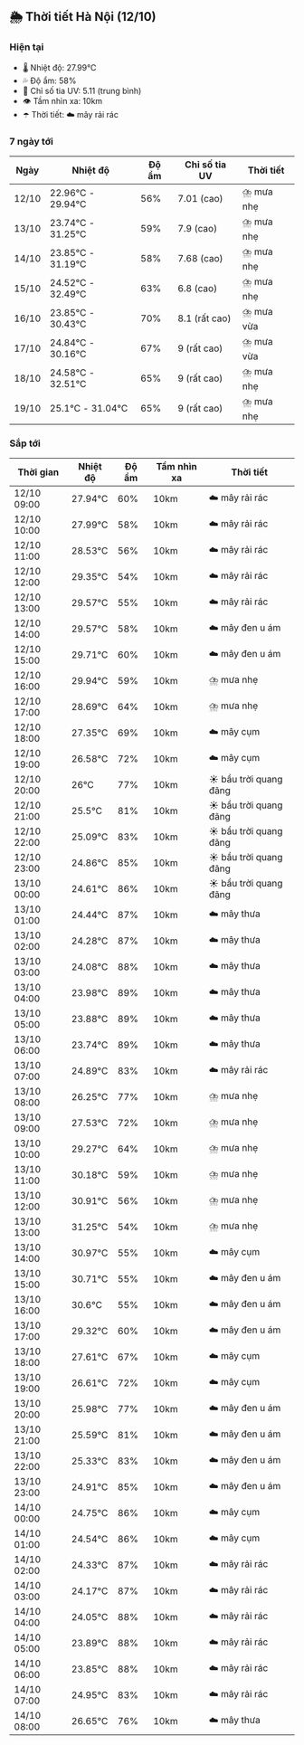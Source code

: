 ## 🌦️ Thời tiết Hà Nội (12/10)

### Hiện tại

- 🌡️ Nhiệt độ: 27.99℃
- 💦 Độ ẩm: 58%
- 🌟 Chỉ số tia UV: 5.11 (trung bình)
- 👁️ Tầm nhìn xa: 10km
- ☂️ Thời tiết: ☁️ mây rải rác

### 7 ngày tới

| Ngày | Nhiệt độ | Độ ẩm | Chỉ số tia UV | Thời tiết |
| --- | --- | --- | --- | --- |
| 12/10 | 22.96℃ - 29.94℃ | 56% | 7.01 (cao) | ⛈️ mưa nhẹ |
| 13/10 | 23.74℃ - 31.25℃ | 59% | 7.9 (cao) | ⛈️ mưa nhẹ |
| 14/10 | 23.85℃ - 31.19℃ | 58% | 7.68 (cao) | ⛈️ mưa nhẹ |
| 15/10 | 24.52℃ - 32.49℃ | 63% | 6.8 (cao) | ⛈️ mưa nhẹ |
| 16/10 | 23.85℃ - 30.43℃ | 70% | 8.1 (rất cao) | ⛈️ mưa vừa |
| 17/10 | 24.84℃ - 30.16℃ | 67% | 9 (rất cao) | ⛈️ mưa vừa |
| 18/10 | 24.58℃ - 32.51℃ | 65% | 9 (rất cao) | ⛈️ mưa nhẹ |
| 19/10 | 25.1℃ - 31.04℃ | 65% | 9 (rất cao) | ⛈️ mưa nhẹ |

### Sắp tới

| Thời gian | Nhiệt độ | Độ ẩm | Tầm nhìn xa | Thời tiết |
| --- | --- | --- | --- | --- |
| 12/10 09:00 | 27.94℃ | 60% | 10km | ☁️ mây rải rác |
| 12/10 10:00 | 27.99℃ | 58% | 10km | ☁️ mây rải rác |
| 12/10 11:00 | 28.53℃ | 56% | 10km | ☁️ mây rải rác |
| 12/10 12:00 | 29.35℃ | 54% | 10km | ☁️ mây rải rác |
| 12/10 13:00 | 29.57℃ | 55% | 10km | ☁️ mây rải rác |
| 12/10 14:00 | 29.57℃ | 58% | 10km | ☁️ mây đen u ám |
| 12/10 15:00 | 29.71℃ | 60% | 10km | ☁️ mây đen u ám |
| 12/10 16:00 | 29.94℃ | 59% | 10km | ⛈️ mưa nhẹ |
| 12/10 17:00 | 28.69℃ | 64% | 10km | ⛈️ mưa nhẹ |
| 12/10 18:00 | 27.35℃ | 69% | 10km | ☁️ mây cụm |
| 12/10 19:00 | 26.58℃ | 72% | 10km | ☁️ mây cụm |
| 12/10 20:00 | 26℃ | 77% | 10km | ☀️ bầu trời quang đãng |
| 12/10 21:00 | 25.5℃ | 81% | 10km | ☀️ bầu trời quang đãng |
| 12/10 22:00 | 25.09℃ | 83% | 10km | ☀️ bầu trời quang đãng |
| 12/10 23:00 | 24.86℃ | 85% | 10km | ☀️ bầu trời quang đãng |
| 13/10 00:00 | 24.61℃ | 86% | 10km | ☀️ bầu trời quang đãng |
| 13/10 01:00 | 24.44℃ | 87% | 10km | ☁️ mây thưa |
| 13/10 02:00 | 24.28℃ | 87% | 10km | ☁️ mây thưa |
| 13/10 03:00 | 24.08℃ | 88% | 10km | ☁️ mây thưa |
| 13/10 04:00 | 23.98℃ | 89% | 10km | ☁️ mây thưa |
| 13/10 05:00 | 23.88℃ | 89% | 10km | ☁️ mây thưa |
| 13/10 06:00 | 23.74℃ | 89% | 10km | ☁️ mây thưa |
| 13/10 07:00 | 24.89℃ | 83% | 10km | ☁️ mây rải rác |
| 13/10 08:00 | 26.25℃ | 77% | 10km | ⛈️ mưa nhẹ |
| 13/10 09:00 | 27.53℃ | 72% | 10km | ⛈️ mưa nhẹ |
| 13/10 10:00 | 29.27℃ | 64% | 10km | ⛈️ mưa nhẹ |
| 13/10 11:00 | 30.18℃ | 59% | 10km | ⛈️ mưa nhẹ |
| 13/10 12:00 | 30.91℃ | 56% | 10km | ⛈️ mưa nhẹ |
| 13/10 13:00 | 31.25℃ | 54% | 10km | ⛈️ mưa nhẹ |
| 13/10 14:00 | 30.97℃ | 55% | 10km | ☁️ mây cụm |
| 13/10 15:00 | 30.71℃ | 55% | 10km | ☁️ mây đen u ám |
| 13/10 16:00 | 30.6℃ | 55% | 10km | ☁️ mây đen u ám |
| 13/10 17:00 | 29.32℃ | 60% | 10km | ☁️ mây đen u ám |
| 13/10 18:00 | 27.61℃ | 67% | 10km | ☁️ mây cụm |
| 13/10 19:00 | 26.61℃ | 72% | 10km | ☁️ mây cụm |
| 13/10 20:00 | 25.98℃ | 77% | 10km | ☁️ mây đen u ám |
| 13/10 21:00 | 25.59℃ | 81% | 10km | ☁️ mây đen u ám |
| 13/10 22:00 | 25.33℃ | 83% | 10km | ☁️ mây đen u ám |
| 13/10 23:00 | 24.91℃ | 85% | 10km | ☁️ mây đen u ám |
| 14/10 00:00 | 24.75℃ | 86% | 10km | ☁️ mây cụm |
| 14/10 01:00 | 24.54℃ | 86% | 10km | ☁️ mây cụm |
| 14/10 02:00 | 24.33℃ | 87% | 10km | ☁️ mây rải rác |
| 14/10 03:00 | 24.17℃ | 87% | 10km | ☁️ mây rải rác |
| 14/10 04:00 | 24.05℃ | 88% | 10km | ☁️ mây rải rác |
| 14/10 05:00 | 23.89℃ | 88% | 10km | ☁️ mây rải rác |
| 14/10 06:00 | 23.85℃ | 88% | 10km | ☁️ mây rải rác |
| 14/10 07:00 | 24.95℃ | 83% | 10km | ☁️ mây rải rác |
| 14/10 08:00 | 26.65℃ | 76% | 10km | ☁️ mây thưa |
